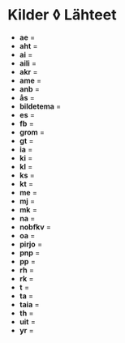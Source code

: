 Kilder ◊ Lähteet
================




 - **ae** = 
 - **aht** = 
 - **ai** = 
 - **aili** = 
 - **akr** = 
 - **ame** = 
 - **anb** = 
 - **ås** = 
 - **bildetema** = 
 - **es** = 
 - **fb** = 
 - **grom** = 
 - **gt** = 
 - **ia** = 
 - **ki** = 
 - **kl** = 
 - **ks** = 
 - **kt** = 
 - **me** = 
 - **mj** = 
 - **mk** = 
 - **na** = 
 - **nobfkv** = 
 - **oa** = 
 - **pirjo** = 
 - **pnp** = 
 - **pp** = 
 - **rh** = 
 - **rk** = 
 - **t** = 
 - **ta** = 
 - **taia** = 
 - **th** = 
 - **uit** = 
 - **yr** = 
